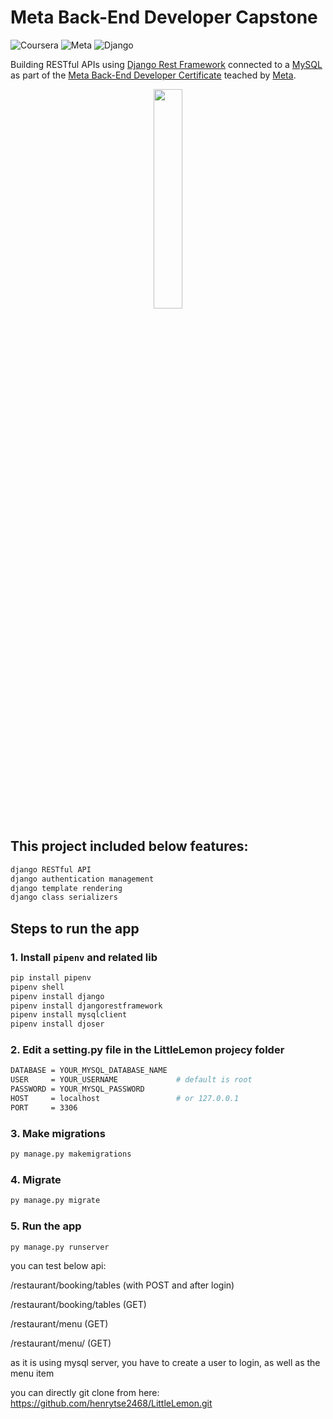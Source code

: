 # Meta Back-End Developer Capstone

![Coursera](https://img.shields.io/badge/Coursera-0747a6?style=flat&logo=coursera&logoColor=white)
![Meta](https://img.shields.io/badge/Meta-0668E1?style=flat&logo=meta&logoColor=white)
![Django](https://img.shields.io/badge/Django-092e20?style=flat&logo=django&logoColor=white)

Building RESTful APIs using [Django Rest Framework](https://www.django-rest-framework.org/) connected to a [MySQL](https://dev.mysql.com/downloads/) as part of the [Meta Back-End Developer Certificate](https://www.coursera.org/professional-certificates/meta-back-end-developer) teached by [Meta](https://www.facebook.com/business/learn/back-end-back-end-developer-certificate-coursera).

<p align="center">
    <a href="https://www.credly.com/org/facebook-blueprint/badge/meta-back-end-developer-certificate">
        <img src="images/meta-backend-cert.png" width="30%" height="30%" />
    </a>
</p>

## This project included below features:
```bash
django RESTful API
django authentication management
django template rendering
django class serializers
```

## Steps to run the app

### 1. Install `pipenv` and related lib

```bash
pip install pipenv
pipenv shell
pipenv install django
pipenv install djangorestframework
pipenv install mysqlclient
pipenv install djoser
```

### 2. Edit a setting.py file in the LittleLemon projecy folder

```bash
DATABASE = YOUR_MYSQL_DATABASE_NAME
USER     = YOUR_USERNAME             # default is root
PASSWORD = YOUR_MYSQL_PASSWORD
HOST     = localhost                 # or 127.0.0.1
PORT     = 3306
```

### 3. Make migrations

```bash
py manage.py makemigrations
```

### 4. Migrate

```bash
py manage.py migrate
```

### 5. Run the app

```bash
py manage.py runserver
```

you can test below api:

/restaurant/booking/tables (with POST and after login)

/restaurant/booking/tables (GET)

/restaurant/menu (GET)

/restaurant/menu/<int> (GET)

as it is using mysql server, 
you have to create a user to login, as well as the menu item

you can directly git clone from here: https://github.com/henrytse2468/LittleLemon.git